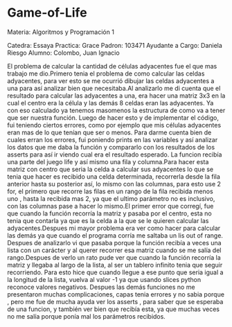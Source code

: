 # Game-of-Life

Materia: Algoritmos y Programación 1


Catedra: Essaya
Practica: Grace
Padron: 103471
Ayudante a Cargo: Daniela Riesgo
Alumno: Colombo, Juan Ignacio


El problema de calcular la cantidad de células adyacentes fue el que mas trabajo me dio.Primero tenia el problema de como calcular las celdas adyacentes, para ver esto se me ocurrió dibujar las celdas adyacentes a una para así analizar bien que necesitaba.Al analizarlo me di cuenta que el resultado para calcular las adyacentes a una, era hacer una matriz 3x3 en la cual el centro era la célula y las demás 8 celdas eran las adyacentes. Ya con eso calculado ya tenemos masomenos la estructura de como va a tener que ser nuestra función. Luego de hacer esto y de implementar el código, fui teniendo ciertos errores, como por ejemplo que mis células adyacentes eran mas de lo que tenían que ser o menos. Para darme cuenta bien de cuales erran los errores, fui poniendo prints en las variables y así analizar los datos que me daba la función y compararlo con los resultados de los asserts para así ir viendo cual era el resultado esperado. La funcion recibía una parte del juego life y así mismo una fila y columna.Para hacer esta matriz con centro que seria la celda a calcular sus adyacentes lo que se tenia que hacer es recibido una celda determinada, recorrerla desde la fila anterior hasta su posterior así, lo mismo con las columnas, para esto use 2 for, el primero que recorre las filas en un rango de la fila recibida menos uno , hasta la recibida mas 2, ya que el ultimo parámetro no es inclusivo, con las columnas pase a hacer lo mismo.El primer error que corregí, fue que cuando la función recorría la matriz y pasaba por el centro, esta no tenia que contarla ya que  es la celda a la que se le quieren calcular las adyacentes.Despues mi mayor problema era ver como hacer para calcular las demás ya que cuando el programa corría me saltaba un lis out of range. Despues de analizarlo vi que pasaba porque la función recibía a veces una lista con un carácter y al querer recorrer esa matriz cuando se me salía del rango.Despues de verlo un rato pude ver que cuando la función recorría la matriz y llegaba al largo de la lista, al ser un tablero infinito tenia que seguir recorriendo. Para esto hice que cuando llegue a ese punto que seria igual a la longitud de la lista, vuelva al valor -1 ya que usando slices python reconoce valores negativos. Despues las demás funciones no me presentaron muchas complicaciones, capas tenia errores y no sabia porque , pero me fue de mucha ayuda ver los asserts , para saber que se esperaba de una funcion, y también ver bien que recibía esta, ya que muchas veces no me salía porque ponía mal los parámetros recibidos.
